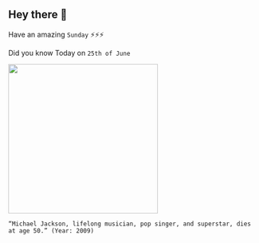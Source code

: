 ## Hey there 👋
Have an amazing `Sunday` ⚡⚡⚡

Did you know Today on `25th of June`
 
 [<img src="https://www.rollingstone.com/wp-content/uploads/2018/06/rs-170256-88697169.jpg?resize=1800,1200&w=450" width="300" />](https://www.history.com/this-day-in-history/king-of-pop-michael-jackson-dies-at-age-50#:~:text=On%20June%2025%2C%202009%2C%20Michael,him%20by%20his%20personal%20doctor.) 
 ```
“Michael Jackson, lifelong musician, pop singer, and superstar, dies at age 50.” (Year: 2009)
```
